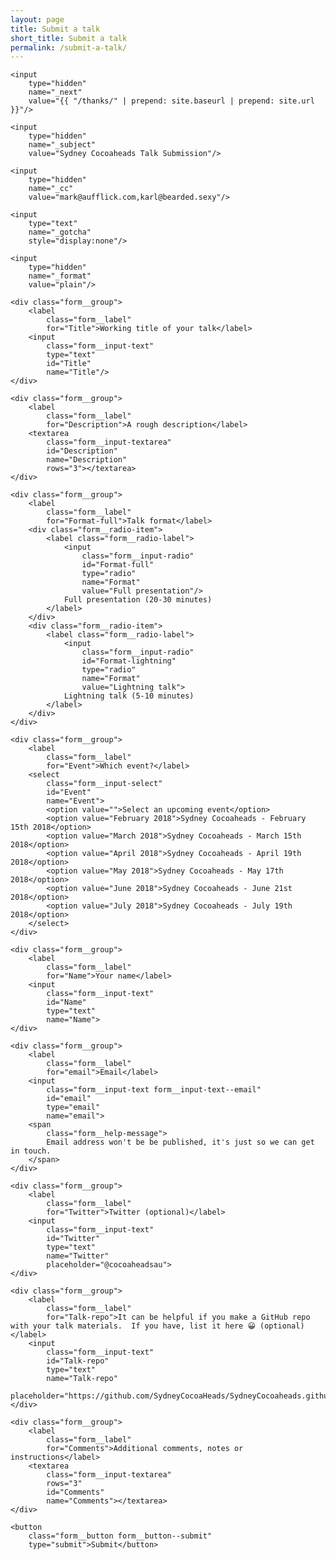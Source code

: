 ```yaml
---
layout: page
title: Submit a talk
short_title: Submit a talk
permalink: /submit-a-talk/
---
```


<form
    action="https://formspree.io/karlbowden1+1ozpqfwyhwrszswsdmre@boards.trello.com"
    method="POST"
    class="form">

    <input
        type="hidden"
        name="_next"
        value="{{ "/thanks/" | prepend: site.baseurl | prepend: site.url }}"/>

    <input
        type="hidden"
        name="_subject"
        value="Sydney Cocoaheads Talk Submission"/>

    <input
        type="hidden"
        name="_cc"
        value="mark@aufflick.com,karl@bearded.sexy"/>

    <input
        type="text"
        name="_gotcha"
        style="display:none"/>

    <input
        type="hidden"
        name="_format"
        value="plain"/>

    <div class="form__group">
        <label
            class="form__label"
            for="Title">Working title of your talk</label>
        <input
            class="form__input-text"
            type="text"
            id="Title"
            name="Title"/>
    </div>

    <div class="form__group">
        <label
            class="form__label"
            for="Description">A rough description</label>
        <textarea
            class="form__input-textarea"
            id="Description"
            name="Description"
            rows="3"></textarea>
    </div>

    <div class="form__group">
        <label
            class="form__label"
            for="Format-full">Talk format</label>
        <div class="form__radio-item">
            <label class="form__radio-label">
                <input
                    class="form__input-radio"
                    id="Format-full"
                    type="radio"
                    name="Format"
                    value="Full presentation"/>
                Full presentation (20-30 minutes)
            </label>
        </div>
        <div class="form__radio-item">
            <label class="form__radio-label">
                <input
                    class="form__input-radio"
                    id="Format-lightning"
                    type="radio"
                    name="Format"
                    value="Lightning talk">
                Lightning talk (5-10 minutes)
            </label>
        </div>
    </div>

    <div class="form__group">
        <label
            class="form__label"
            for="Event">Which event?</label>
        <select
            class="form__input-select"
            id="Event"
            name="Event">
            <option value="">Select an upcoming event</option>
            <option value="February 2018">Sydney Cocoaheads - February 15th 2018</option>
            <option value="March 2018">Sydney Cocoaheads - March 15th 2018</option>		
            <option value="April 2018">Sydney Cocoaheads - April 19th 2018</option>
            <option value="May 2018">Sydney Cocoaheads - May 17th 2018</option>
            <option value="June 2018">Sydney Cocoaheads - June 21st 2018</option>
            <option value="July 2018">Sydney Cocoaheads - July 19th 2018</option>
        </select>
    </div>

    <div class="form__group">
        <label
            class="form__label"
            for="Name">Your name</label>
        <input
            class="form__input-text"
            id="Name"
            type="text"
            name="Name">
    </div>

    <div class="form__group">
        <label
            class="form__label"
            for="email">Email</label>
        <input
            class="form__input-text form__input-text--email"
            id="email"
            type="email"
            name="email">
        <span
            class="form__help-message">
            Email address won't be be published, it's just so we can get in touch.
        </span>
    </div>

    <div class="form__group">
        <label
            class="form__label"
            for="Twitter">Twitter (optional)</label>
        <input
            class="form__input-text"
            id="Twitter"
            type="text"
            name="Twitter"
            placeholder="@cocoaheadsau">
    </div>

    <div class="form__group">
        <label
            class="form__label"
            for="Talk-repo">It can be helpful if you make a GitHub repo with your talk materials.  If you have, list it here 😀 (optional)</label>
        <input
            class="form__input-text"
            id="Talk-repo"
            type="text"
            name="Talk-repo"
            placeholder="https://github.com/SydneyCocoaHeads/SydneyCocoaheads.github.io">
    </div>

    <div class="form__group">
        <label
            class="form__label"
            for="Comments">Additional comments, notes or instructions</label>
        <textarea
            class="form__input-textarea"
            rows="3"
            id="Comments"
            name="Comments"></textarea>
    </div>

    <button
        class="form__button form__button--submit"
        type="submit">Submit</button>

</form>
